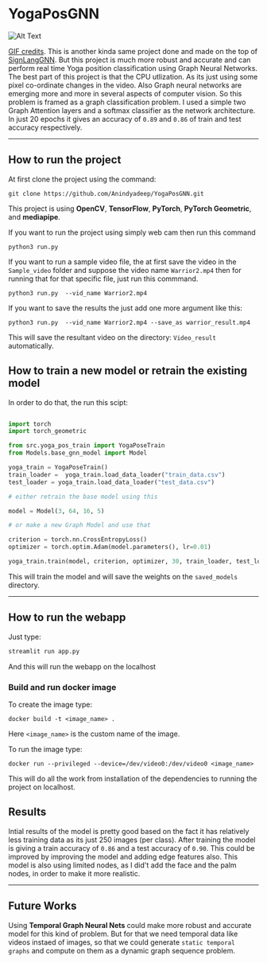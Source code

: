 # **YogaPosGNN**

![Alt Text](Images/warrior-result_2IogI1xJ.gif)

[GIF credits](https://www.youtube.com/watch?v=k4qaVoAbeHM&ab_channel=Howcast). This is another kinda same project done and made on the top of [SignLangGNN](https://github.com/Anindyadeep/SignLangGNN). But this project is much more robust and accurate and can perform real time Yoga position classification using Graph Neural Networks. The best part of this project is that the CPU utlization. As its just using some pixel co-ordinate changes in the video. Also Graph neural networks are emerging more and more in several aspects of computer vision. So this problem is framed as a graph classification problem. I used a simple two Graph Attention layers and a softmax classifier as the network architecture. In just 20 epochs it gives an accuracy of `0.89` and `0.86` of train and test accuracy respectively. 

----

## **How to run the project**

At first clone the project using the command:
```
git clone https://github.com/Anindyadeep/YogaPosGNN.git
```

This project is using **OpenCV**, **TensorFlow**, **PyTorch**, **PyTorch Geometric**, and **mediapipe**.

If you want to run the project using simply web cam then run this command
```
python3 run.py
```

If you want to run a sample video file, the at first save the video in the `Sample_video` folder and suppose the video name `Warrior2.mp4` then for running that for that specific file, just run this commmand.

```
python3 run.py  --vid_name Warrior2.mp4
```

If you want to save the results the just add one more argument like this:

```
python3 run.py  --vid_name Warrior2.mp4 --save_as warrior_result.mp4
```
This will save the resultant video on the directory: `Video_result` automatically.

## **How to train a new model or retrain the existing model**

In order to do that, the run this scipt:
```py

import torch
import torch_geometric 

from src.yoga_pos_train import YogaPoseTrain
from Models.base_gnn_model import Model 

yoga_train = YogaPoseTrain()
train_loader =  yoga_train.load_data_loader("train_data.csv")
test_loader = yoga_train.load_data_loader("test_data.csv")

# either retrain the base model using this

model = Model(3, 64, 16, 5)

# or make a new Graph Model and use that

criterion = torch.nn.CrossEntropyLoss()
optimizer = torch.optim.Adam(model.parameters(), lr=0.01)

yoga_train.train(model, criterion, optimizer, 30, train_loader, test_loader)
```

This will train the model and will save the weights on the `saved_models` directory. 

---

## **How to run the webapp**

Just type:
```bash
streamlit run app.py
```
And this will run the webapp on the localhost

### **Build and run docker image**

To create the image type:
```
docker build -t <image_name> . 
```
Here `<image_name>` is the custom name of the image.

To run the image type:
```
docker run --privileged --device=/dev/video0:/dev/video0 <image_name>
```
This will do all the work from installation of the dependencies to running the project on localhost.

## **Results**

Intial results of the model is pretty good based on the fact it has relatively less training data as its just 250 images (per class). After training the model is giving a train accuracy of `0.86` and a test accuracy of `0.90`. This could be improved by improving the model and adding edge features also. This model is also using limited nodes, as I did't add the face and the palm nodes, in order to make it more realistic. 

---

## **Future Works**
Using **Temporal Graph Neural Nets** could make more robust and accurate model for this kind of problem. But for that we need temporal data like videos instaed of images, so that we could generate `static temporal graphs` and compute on them as a dynamic graph sequence problem.